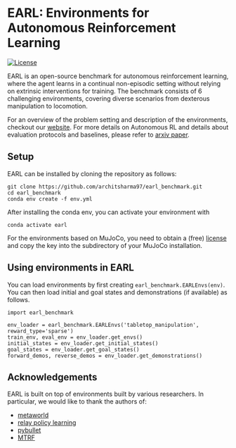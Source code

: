 # EARL: Environments for Autonomous Reinforcement Learning
[![License](https://img.shields.io/badge/license-MIT-blue.svg)](https://github.com/rlworkgroup/metaworld/blob/master/LICENSE)

EARL is an open-source benchmark for autonomous reinforcement learning, where the agent learns in a continual non-episodic setting without relying on extrinsic interventions for training. The benchmark consists of 6 challenging environments, covering diverse scenarios from dexterous manipulation to locomotion.

For an overview of the problem setting and description of the environments, checkout our [website](https://architsharma97.github.io/earl_benchmark/index.html). For more details on Autonomous RL and details about evaluation protocols and baselines, please refer to [arxiv paper](https://arxiv.org/abs/2112.09605).

## Setup

EARL can be installed by cloning the repository as follows:
```
git clone https://github.com/architsharma97/earl_benchmark.git
cd earl_benchmark
conda env create -f env.yml
```

After installing the conda env, you can activate your environment with
```
conda activate earl
```

For the environments based on MuJoCo, you need to obtain a (free) [license](https://www.roboti.us/license.html) and copy the key into the subdirectory of your MuJoCo installation. 

## Using environments in EARL

You can load environments by first creating `earl_benchmark.EARLEnvs(env)`. You can then load initial and goal states and demonstrations (if available) as follows. 

```
import earl_benchmark

env_loader = earl_benchmark.EARLEnvs('tabletop_manipulation', reward_type='sparse')
train_env, eval_env = env_loader.get_envs()
initial_states = env_loader.get_initial_states()
goal_states = env_loader.get_goal_states()
forward_demos, reverse_demos = env_loader.get_demonstrations()

```

## Acknowledgements

EARL is built on top of environments built by various researchers. In particular, we would like to thank the authors of:
- [metaworld](https://meta-world.github.io/) 
- [relay policy learning](https://github.com/google-research/relay-policy-learning)
- [pybullet](https://github.com/bulletphysics/bullet3)
- [MTRF](https://github.com/facebookresearch/MTRF)

